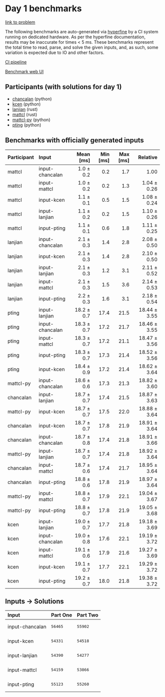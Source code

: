 # Day 1 benchmarks

[link to problem](https://adventofcode.com/2023/day/1)

The following benchmarks are auto-generated via
[hyperfine](https://github.com/sharkdp/hyperfine) by a CI system running on
dedicated hardware. As per the hyperfine documentation, results may be
inaccurate for times < 5 ms. These benchmarks represent the total time to read,
parse, and solve the given inputs, and, as such, some variation is expected due
to IO and other factors.

[CI pipeline](http://ci.papercode.net:8080/teams/main/pipelines/aoc2023)

[Benchmark web UI](https://aoc.ancalagon.black)


## Participants (with solutions for day 1)

- [chancalan](https://github.com/chancalan/aoc2023) (python)
- [kcen](https://github.com/kcen/aoc2023) (python)
- [lanjian](https://github.com/lanjian/aoc-2023) (rust)
- [mattcl](https://github.com/mattcl/aoc2023) (rust)
- [mattcl-py](https://github.com/mattcl/aoc2023-py) (python)
- [pting](https://github.com/pting/aoc2023) (python)


## Benchmarks with officially generated inputs

| Participant | Input | Mean [ms] | Min [ms] | Max [ms] | Relative |
|:---|:---|---:|---:|---:|---:|
| mattcl | input-chancalan | 1.0 ± 0.2 | 0.2 | 1.7 | 1.00 |
| mattcl | input-mattcl | 1.0 ± 0.2 | 0.2 | 1.3 | 1.04 ± 0.26 |
| mattcl | input-kcen | 1.1 ± 0.1 | 0.5 | 1.5 | 1.08 ± 0.24 |
| mattcl | input-lanjian | 1.1 ± 0.2 | 0.2 | 1.5 | 1.10 ± 0.26 |
| mattcl | input-pting | 1.1 ± 0.1 | 0.6 | 1.8 | 1.11 ± 0.25 |
| lanjian | input-chancalan | 2.1 ± 0.3 | 1.4 | 2.8 | 2.08 ± 0.50 |
| lanjian | input-kcen | 2.1 ± 0.3 | 1.4 | 2.8 | 2.10 ± 0.50 |
| lanjian | input-lanjian | 2.1 ± 0.3 | 1.2 | 3.1 | 2.11 ± 0.52 |
| lanjian | input-mattcl | 2.1 ± 0.3 | 1.5 | 3.6 | 2.14 ± 0.53 |
| lanjian | input-pting | 2.2 ± 0.3 | 1.6 | 3.1 | 2.18 ± 0.54 |
| pting | input-lanjian | 18.2 ± 0.7 | 17.4 | 21.5 | 18.44 ± 3.55 |
| pting | input-chancalan | 18.3 ± 0.7 | 17.2 | 21.7 | 18.46 ± 3.55 |
| pting | input-mattcl | 18.3 ± 0.7 | 17.2 | 21.1 | 18.47 ± 3.56 |
| pting | input-pting | 18.3 ± 0.7 | 17.3 | 21.4 | 18.52 ± 3.56 |
| pting | input-kcen | 18.4 ± 0.9 | 17.2 | 21.4 | 18.62 ± 3.64 |
| mattcl-py | input-chancalan | 18.6 ± 0.6 | 17.3 | 21.3 | 18.82 ± 3.60 |
| chancalan | input-lanjian | 18.7 ± 0.7 | 17.4 | 21.5 | 18.87 ± 3.63 |
| mattcl-py | input-kcen | 18.7 ± 0.7 | 17.5 | 22.0 | 18.88 ± 3.64 |
| chancalan | input-kcen | 18.7 ± 0.7 | 17.8 | 21.9 | 18.91 ± 3.64 |
| chancalan | input-chancalan | 18.7 ± 0.8 | 17.4 | 21.8 | 18.91 ± 3.66 |
| mattcl-py | input-lanjian | 18.7 ± 0.7 | 17.4 | 21.8 | 18.92 ± 3.64 |
| chancalan | input-mattcl | 18.7 ± 0.6 | 17.4 | 21.7 | 18.95 ± 3.64 |
| chancalan | input-pting | 18.8 ± 0.6 | 17.8 | 21.9 | 18.97 ± 3.64 |
| mattcl-py | input-mattcl | 18.8 ± 0.7 | 17.9 | 22.1 | 19.04 ± 3.67 |
| mattcl-py | input-pting | 18.8 ± 0.7 | 17.8 | 21.9 | 19.05 ± 3.68 |
| kcen | input-lanjian | 19.0 ± 0.7 | 17.7 | 21.8 | 19.18 ± 3.69 |
| kcen | input-chancalan | 19.0 ± 0.8 | 17.6 | 22.1 | 19.19 ± 3.72 |
| kcen | input-mattcl | 19.1 ± 0.6 | 17.9 | 21.6 | 19.27 ± 3.69 |
| kcen | input-kcen | 19.1 ± 0.7 | 17.7 | 22.1 | 19.29 ± 3.72 |
| kcen | input-pting | 19.2 ± 0.7 | 18.0 | 21.8 | 19.38 ± 3.72 |


## Inputs -> Solutions

| Input | Part One | Part Two |
|:---|:---|:---|
|input-chancalan|<pre>56465</pre>|<pre>55902</pre>|
|input-kcen|<pre>54331</pre>|<pre>54518</pre>|
|input-lanjian|<pre>54390</pre>|<pre>54277</pre>|
|input-mattcl|<pre>54159</pre>|<pre>53866</pre>|
|input-pting|<pre>55123</pre>|<pre>55260</pre>|